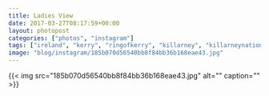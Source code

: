 ```yaml
---
title: Ladies View
date: 2017-03-27T08:17:59+00:00
layout: photopost
categories: ["photos", "instagram"]
tags: ["ireland", "kerry", "ringofkerry", "killarney", "killarneynationalpark", "landscape", "latergram"]
image: "blog/instagram/185b070d56540bb8f84bb36b168eae43.jpg"
---
```


{{< img src="185b070d56540bb8f84bb36b168eae43.jpg" alt="" caption="" >}}




